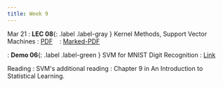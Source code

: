 ```yaml
---
title: Week 9
---
```


Mar 21
: **LEC 08**{: .label .label-gray } Kernel Methods, Support Vector Machines
  : [PDF](lectures/08-kernel-methods-svm/Lec08.pdf) &nbsp;&nbsp;
  : [Marked-PDF](lectures/08-kernel-methods-svm/Lec08-marked.pdf)

: **Demo 06**{: .label .label-green } SVM for MNIST Digit Recognition
  : [Link](https://colab.research.google.com/drive/1UqWPYcEG2zaCg_vQ9utMBdHxB1pTqgh2?) &nbsp;&nbsp;

Reading
: SVM's additional reading
  : Chapter 9 in An Introduction to Statistical Learning. 
